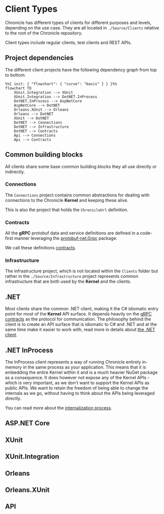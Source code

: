 # Client Types

Chronicle has different types of clients for different purposes and levels, depending on the use case.
They are all located in `./Source/Clients` relative to the root of the Chronicle repository.

Client types include regular clients, test clients and REST APIs.

## Project dependencies

The different client projects have the following dependency graph from top to bottom.

```mermaid
%%{ init: { "flowchart": { "curve": "basis" } } }%%
flowchart TD
    XUnit.Integration --> XUnit
    XUnit.Integration --> DotNET.InProcess
    DotNET.InProcess --> AspNetCore
    AspNetCore --> DotNET
    Orleans.XUnit --> Orleans
    Orleans --> DotNET
    XUnit --> DotNET
    DotNET --> Connections
    DotNET --> Infrastructure
    DotNET --> Contracts
    Api --> Connections
    Api --> Contracts
```

## Common building blocks

All clients share some base common building blocks they all use directly or indirectly.

### Connections

The `Connections` project contains common abstractions for dealing with connections to the Chronicle **Kernel** and
keeping these alive.

This is also the project that holds the `ChronicleUrl` definition.

### Contracts

All the **gRPC** protobuf data and service definitions are defined in a code-first manner leveraging
the [protobuf-net.Grpc](https://github.com/protobuf-net/protobuf-net.Grpc) package.

We call these definitions [contracts](./contracts.md).

### Infrastructure

The infrastructure project, which is not located within the `Clients` folder but rather in the `./Source/Infrastructure`
project represents common infrastructure that are both used by the **Kernel** and the clients.

## .NET

Most clients share the common .NET client, making it the C# idiomatic entry point for most of the **Kernel** API surface.
It depends heavily on the [gRPC contracts](./contracts.md) as the protocol for communication.
The philosophy behind the client is to create an API surface that is idiomatic to C# and .NET and at the same
time make it easier to work with, read more in details about [the .NET client](dotnet.md).

## .NET InProcess

The InProcess client represents a way of running Chronicle entirely in-memory in the same process as your application.
This means that it is embedding the entire Kernel within it and is a much heavier NuGet package as a consequence.
It does however not expose any of the Kernel APIs - which is very important, as we don't want to support the
Kernel APIs as public APIs. We want to retain the freedom of being able to change the internals as we go, without
having to think about the APIs being leveraged directly.

You can read more about the [internalization process](./internalization.md).

## ASP.NET Core

## XUnit

## XUnit.Integration

## Orleans

## Orleans.XUnit

## API




